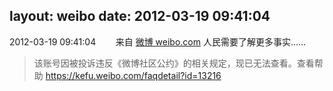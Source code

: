 layout: weibo
date: 2012-03-19 09:41:04
---
2012-03-19 09:41:04  &nbsp;&nbsp;&nbsp;&nbsp;&nbsp;&nbsp; 来自 <a href="http://weibo.com/" rel="nofollow">微博 weibo.com</a>
人民需要了解更多事实……
>  该账号因被投诉违反《微博社区公约》的相关规定，现已无法查看。查看帮助 https://kefu.weibo.com/faqdetail?id=13216
